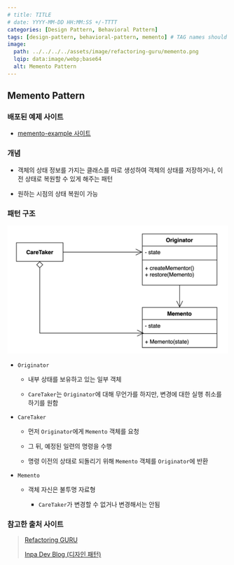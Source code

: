 ```yaml
---
# title: TITLE
# date: YYYY-MM-DD HH:MM:SS +/-TTTT
categories: [Design Pattern, Behavioral Pattern]
tags: [design-pattern, behavioral-pattern, memento] # TAG names should always be lowercase
image:
  path: ../../../../assets/image/refactoring-guru/memento.png
  lqip: data:image/webp;base64
  alt: Memento Pattern
---
```


## Memento Pattern

### 배포된 예제 사이트

- [memento-example 사이트](https://memento-example.vercel.app/)

### 개념

- 객체의 상태 정보를 가지는 클래스를 따로 생성하여 객체의 상태를 저장하거나, 이전 상태로 복원할 수 있게 해주는 패턴

- 원하는 시점의 상태 복원이 가능

### 패턴 구조

![memento](../../../../assets/image/structure/memento.png)

- `Originator`

  - 내부 상태를 보유하고 있는 일부 객체

  - `CareTaker`는 `Originator`에 대해 무언가를 하지만, 변경에 대한 실행 취소를 하기를 원함

- `CareTaker`

  - 먼저 `Originator`에게 `Memento` 객체를 요청

  - 그 뒤, 예정된 일련의 명령을 수행

  - 명령 이전의 상태로 되돌리기 위해 `Memento` 객체를 `Originator`에 반환

- `Memento`

  - 객체 자신은 불투명 자료형

    - `CareTaker`가 변경할 수 없거나 변경해서는 안됨

### 참고한 출처 사이트

> [Refactoring GURU](https://refactoring.guru/ko/design-patterns)
>
> [Inpa Dev Blog (디자인 패턴)](https://inpa.tistory.com/category/%EB%94%94%EC%9E%90%EC%9D%B8%20%ED%8C%A8%ED%84%B4)
